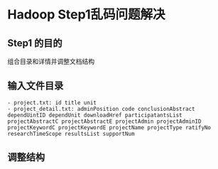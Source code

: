 # Hadoop Step1乱码问题解决
## Step1 的目的

组合目录和详情并调整文档结构

## 输入文件目录
```
- project.txt: id title unit
- project_detail.txt: adminPosition code conclusionAbstract dependUintID dependUnit downloadHref participatantsList projectAbstractC projectAbstractE projectAdmin projectAdminID projectKeywordC projectKeywordE projectName projectType ratifyNo researchTimeScope resultsList supportNum
```
## 调整结构
